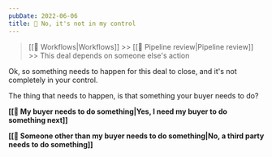 ```yaml
---
pubDate: 2022-06-06
title: 🔴 No, it's not in my control
---
```


>[[🔁 Workflows|Workflows]] >> [[🔎 Pipeline review|Pipeline review]] >> This deal depends on someone else's action

Ok, so something needs to happen for this deal to close, and it's not completely in your control.

The thing that needs to happen, is that something your buyer needs to do?

**[[👤 My buyer needs to do something|Yes, I need my buyer to do something next]]**

**[[👤 Someone other than my buyer needs to do something|No, a third party needs to do something]]**

 <br />
